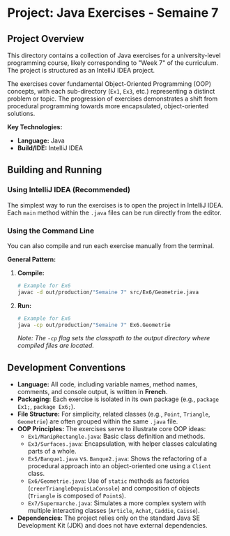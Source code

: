 # Project: Java Exercises - Semaine 7

## Project Overview

This directory contains a collection of Java exercises for a university-level programming course, likely corresponding to "Week 7" of the curriculum. The project is structured as an IntelliJ IDEA project.

The exercises cover fundamental Object-Oriented Programming (OOP) concepts, with each sub-directory (`Ex1`, `Ex3`, etc.) representing a distinct problem or topic. The progression of exercises demonstrates a shift from procedural programming towards more encapsulated, object-oriented solutions.

**Key Technologies:**
*   **Language:** Java
*   **Build/IDE:** IntelliJ IDEA

## Building and Running

### Using IntelliJ IDEA (Recommended)

The simplest way to run the exercises is to open the project in IntelliJ IDEA. Each `main` method within the `.java` files can be run directly from the editor.

### Using the Command Line

You can also compile and run each exercise manually from the terminal.

**General Pattern:**

1.  **Compile:**
    ```bash
    # Example for Ex6
    javac -d out/production/"Semaine 7" src/Ex6/Geometrie.java
    ```

2.  **Run:**
    ```bash
    # Example for Ex6
    java -cp out/production/"Semaine 7" Ex6.Geometrie
    ```
    *Note: The `-cp` flag sets the classpath to the output directory where compiled files are located.*

## Development Conventions

*   **Language:** All code, including variable names, method names, comments, and console output, is written in **French**.
*   **Packaging:** Each exercise is isolated in its own package (e.g., `package Ex1;`, `package Ex6;`).
*   **File Structure:** For simplicity, related classes (e.g., `Point`, `Triangle`, `Geometrie`) are often grouped within the same `.java` file.
*   **OOP Principles:** The exercises serve to illustrate core OOP ideas:
    *   `Ex1/ManipRectangle.java`: Basic class definition and methods.
    *   `Ex3/Surfaces.java`: Encapsulation, with helper classes calculating parts of a whole.
    *   `Ex5/Banque1.java` vs. `Banque2.java`: Shows the refactoring of a procedural approach into an object-oriented one using a `Client` class.
    *   `Ex6/Geometrie.java`: Use of `static` methods as factories (`creerTriangleDepuisLaConsole`) and composition of objects (`Triangle` is composed of `Point`s).
    *   `Ex7/Supermarche.java`: Simulates a more complex system with multiple interacting classes (`Article`, `Achat`, `Caddie`, `Caisse`).
*   **Dependencies:** The project relies only on the standard Java SE Development Kit (JDK) and does not have external dependencies.
